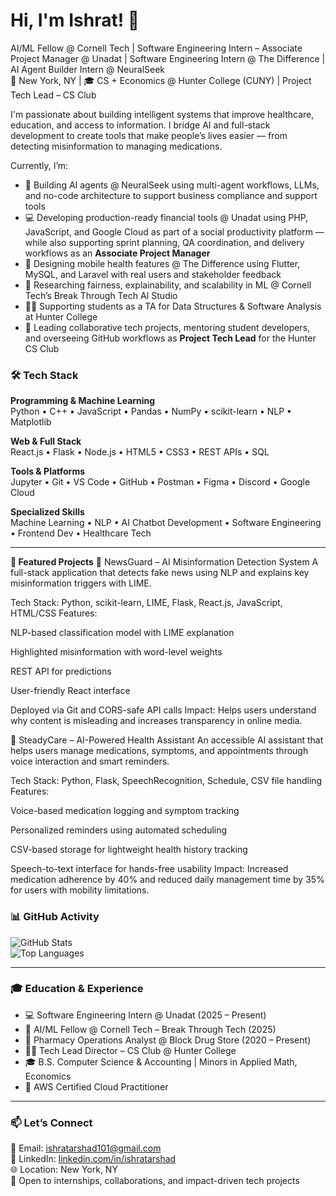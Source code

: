 # Hi, I'm Ishrat! 👋  
AI/ML Fellow @ Cornell Tech | Software Engineering Intern – Associate Project Manager @ Unadat | Software Engineering Intern @ The Difference | AI Agent Builder Intern @ NeuralSeek  
📍 New York, NY | 🎓 CS + Economics @ Hunter College (CUNY) | Project Tech Lead – CS Club

I'm passionate about building intelligent systems that improve healthcare, education, and access to information. I bridge AI and full-stack development to create tools that make people’s lives easier — from detecting misinformation to managing medications.

Currently, I’m:
- 🤖 Building AI agents @ NeuralSeek using multi-agent workflows, LLMs, and no-code architecture to support business compliance and support tools  
- 💻 Developing production-ready financial tools @ Unadat using PHP, JavaScript, and Google Cloud as part of a social productivity platform — while also supporting sprint planning, QA coordination, and delivery workflows as an **Associate Project Manager**  
- 📱 Designing mobile health features @ The Difference using Flutter, MySQL, and Laravel with real users and stakeholder feedback  
- 🧠 Researching fairness, explainability, and scalability in ML @ Cornell Tech’s Break Through Tech AI Studio  
- 👩‍🏫 Supporting students as a TA for Data Structures & Software Analysis at Hunter College  
- 🧩 Leading collaborative tech projects, mentoring student developers, and overseeing GitHub workflows as **Project Tech Lead** for the Hunter CS Club


### 🛠️ Tech Stack

**Programming & Machine Learning**  
Python • C++ • JavaScript • Pandas • NumPy • scikit-learn • NLP • Matplotlib

**Web & Full Stack**  
React.js • Flask • Node.js • HTML5 • CSS3 • REST APIs • SQL

**Tools & Platforms**  
Jupyter • Git • VS Code • GitHub • Postman • Figma • Discord • Google Cloud

**Specialized Skills**  
Machine Learning • NLP • AI Chatbot Development • Software Engineering • Frontend Dev • Healthcare Tech

---
**🎯 Featured Projects**
🧠 NewsGuard – AI Misinformation Detection System
A full-stack application that detects fake news using NLP and explains key misinformation triggers with LIME.

Tech Stack: Python, scikit-learn, LIME, Flask, React.js, JavaScript, HTML/CSS
Features:

NLP-based classification model with LIME explanation

Highlighted misinformation with word-level weights

REST API for predictions

User-friendly React interface

Deployed via Git and CORS-safe API calls
Impact: Helps users understand why content is misleading and increases transparency in online media.

💊 SteadyCare – AI-Powered Health Assistant
An accessible AI assistant that helps users manage medications, symptoms, and appointments through voice interaction and smart reminders.

Tech Stack: Python, Flask, SpeechRecognition, Schedule, CSV file handling
Features:

Voice-based medication logging and symptom tracking

Personalized reminders using automated scheduling

CSV-based storage for lightweight health history tracking

Speech-to-text interface for hands-free usability
Impact: Increased medication adherence by 40% and reduced daily management time by 35% for users with mobility limitations.



### 📊 GitHub Activity

![GitHub Stats](https://github-readme-stats.vercel.app/api?username=ishratarshad&show_icons=true&theme=default)  
![Top Languages](https://github-readme-stats.vercel.app/api/top-langs/?username=ishratarshad&layout=compact)

---

### 🎓 Education & Experience

- 💻 Software Engineering Intern @ Unadat (2025 – Present)  
- 🤖 AI/ML Fellow @ Cornell Tech – Break Through Tech (2025)  
- 🧠 Pharmacy Operations Analyst @ Block Drug Store (2020 – Present)  
- 👩‍🏫 Tech Lead Director – CS Club @ Hunter College  
- 🎓 B.S. Computer Science & Accounting | Minors in Applied Math, Economics  
- 📃 AWS Certified Cloud Practitioner  

---

### 📫 Let’s Connect  
📧 Email: [ishratarshad101@gmail.com](mailto:ishratarshad101@gmail.com)  
💼 LinkedIn: [linkedin.com/in/ishratarshad](https://www.linkedin.com/in/ishratarshad)  
🌐 Location: New York, NY  
🤝 Open to internships, collaborations, and impact-driven tech projects  
